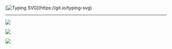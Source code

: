 [![Typing SVG](https://readme-typing-svg.demolab.com?font=Fira+Code&duration=3000&pause=500&color=00F6FF&multiline=true&repeat=false&width=1000&height=700&lines=root%40gurunadh-kothuru%24+whoami;I'm+Gurunadh+Kothuru%2C+an+aspiring+AI+Engineer+passionate+about+AI%2C+ML+%26+Data+Engineering.;Worked+on+projects+like+image-to-audio+captioning%2C+crowd+monitoring%2C+and+ML-based+health+prediction.;Skilled+in+Python%2C+TensorFlow%2C+PyTorch%2C+OpenCV%2C+and+cloud+tools+like+AWS.;root%40gurunadh-kothuru%24+skills;%5BLanguages%5D+++++++++Python+%7C+HTML%2FCSS+%7C+SQL;%5BAI%2FML%5D+++++++++++++TensorFlow+%7C+PyTorch+%7C+scikit-learn+%7C+OpenCV+%7C+NLTK;%5BData%5D++++++++++++++NumPy+%7C+Pandas+%7C+Big+Data+Tools;%5BTools%5D+++++++++++++Git+%7C+MATLAB+%7C+AWS+%7C+DBMS;%5BInterests%5D++++++++Data+Science+%7C+Analytics+%7C+NLP+%7C+ML;%5BPortfolio%5D++++++++++eKart+%7C+Crowd+Monitoring+%7C+Visio-Voice+%7C+Heart+Prediction+%7C+Maze+Solver;+root%40gurunadh-kothuru%24+exit;Connection+to+github.com%2Fguru3697+closed.)](https://git.io/typing-svg)

---

![](https://github-readme-stats.vercel.app/api?username=guru3697&theme=tokyonight&hide_border=true&include_all_commits=true&count_private=true)

![](https://github-readme-streak-stats.herokuapp.com/?user=guru3697&theme=tokyonight&hide_border=true)

![](https://github-readme-stats.vercel.app/api/top-langs/?username=guru3697&theme=tokyonight&hide_border=true&layout=compact)
